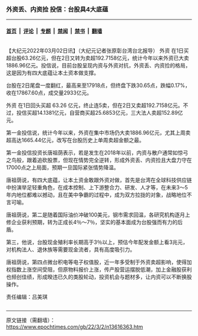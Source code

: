 ### 外资丢、内资捡 投信：台股具4大底蕴

---

#### [首页](../../../..?n13616363) &nbsp;|&nbsp; [评论](../../../../../epoch-comment?n13616363) &nbsp;|&nbsp; [专题](../../../../../epoch-special?n13616363) &nbsp;|&nbsp; [禁闻](../../../../../epoch-news?n13616363) &nbsp;|&nbsp; [禁书](../../../../../books?n13616363) &nbsp;|&nbsp; [翻墙](https://github.com/gfw-breaker/nogfw/blob/master/README.md?n13616363)


<div class="column" id="artbody" itemprop="articleBody">
 <!-- article content begin -->
 <p>
  【大纪元2022年03月02日讯】（大纪元记者张原彰台湾台北报导）
  <ok href="https://www.epochtimes.com/gb/tag/%E5%A4%96%E8%B5%84.html">
   外资
  </ok>
  在1日买超台股63.26亿元，但在2日又转为卖超192.7158亿元，统计今年以来外资已大卖1886.96亿元。投信说，目前台股呈现内资与外资对抗，外资丢、内资捡的格局，这是因为有四大底蕴让本土资本做支撑。
 </p>
 <p>
  台股在2日尾盘一度翻红，最高来至17918点，但终盘下跌30.65点，跌幅0.17%，收在17867.60点，成交量2933亿元。
 </p>
 <p>
  <ok href="https://www.epochtimes.com/gb/tag/%E5%A4%96%E8%B5%84.html">
   外资
  </ok>
  在1日回头买超 63.26 亿元，终止连5卖，但在2日又卖超192.7158亿元。不过，投信买超14.1381亿元，自营商买超25.6853亿元，三大法人卖超152.89亿元。
 </p>
 <p>
  第一金投信说，统计今年以来，外资在集中市场仍大卖1886.96亿元，尤其上周卖超高达1665.44亿元，改写在台股历史上单周卖超金额之最。
 </p>
 <p>
  第一金投信投资长唐祖荫表示，若是发生在2018年以前，内资与散户通常如惊弓之鸟般，跟着追砍股票，但现在情势完全逆转，形成外资丢、内资捡且大盘力守在17000点之上局面，预期一旦国际紧张情势降温。
 </p>
 <p>
  唐祖荫说，有四大底蕴，让本土资金敢跟外资对做，首先是台湾在全球科技供应链中扮演举足轻重角色，在成本控制、上下游整合力、研发、人才等，在未来3～5年内地位都难以撼动，且在美中争霸的过程中，成为双方拉拢的对象，战略地位不言可喻。
 </p>
 <p>
  唐祖荫说，第二是随着国际油价冲破100美元，钢市需求回温，各研究机构逐月上修企业获利预期，转为正成长4％～7％，坚实的基本面成为台股强而有力的后盾。
 </p>
 <p>
  第三，他说，台股现金殖利率长期高于3％以上，预估今年配发金额上看3兆元，对机构法人、退休族等需要现金流者，具有高度吸引力。
 </p>
 <p>
  唐祖荫说，第四点微台积电等电子权值股，近一年多受制于外资卖超影响，使得加权指数上涨空间受阻，但原物料报价上涨，传产股营运摆脱低潮，加上金融股获利也频创佳绩，形成暌违已久的类股轮动，投资机会与题材多，让内资可以不断换股操作。
 </p>
 <p>
  责任编辑：吕美琪
 </p>
 <!-- article content end -->
</div>


---

原文链接（需翻墙）：https://www.epochtimes.com/gb/22/3/2/n13616363.htm